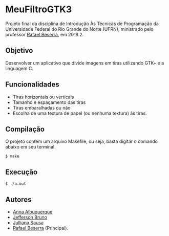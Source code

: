 # MeuFiltroGTK3
Projeto final da disciplina de Introdução Às Técnicas de Programação da Universidade Federal do Rio Grande do Norte (UFRN), ministrado pelo professor [Rafael Beserra](https://github.com/rafaelbes), em 2018.2.

## Objetivo
Desenvolver um aplicativo que divide imagens em tiras utilizando GTK+ e a linguagem C.

## Funcionalidades
* Tiras horizontais ou verticais
* Tamanho e espaçamento das tiras
* Tiras embaralhadas ou não
* Escolha de uma textura de papel (ou nenhuma textura) às tiras.

## Compilação
O projeto contém um arquivo Makefile, ou seja, basta digitar o comando abaixo em seu terminal.
```
$ make
```

## Execução
```
$ ./a.out
```

## Autores
* [Anna Albuquerque](https://github.com/AnnaAlbuquerque)
* [Jefferson Bruno](https://github.com/imns1ght) 
* [Julliana Sousa](https://github.com/jullianasousa)
* [Rafael Beserra](https://github.com/rafaelbes) (Principal).
